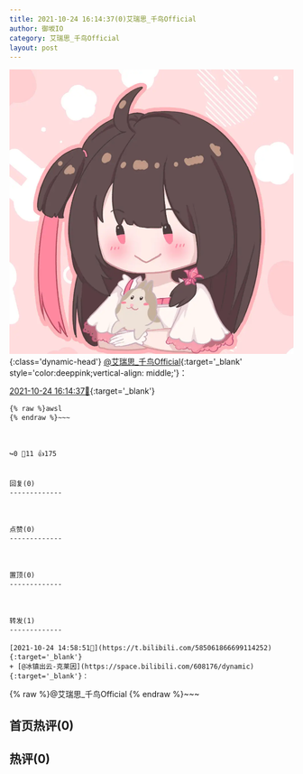 ```yaml
---
title: 2021-10-24 16:14:37(0)艾瑞思_千鸟Official
author: 御坂IO
category: 艾瑞思_千鸟Official
layout: post
---
```


![img](/images/7e08840c56f251de28bdf766b647bd5fe9a5d50a.jpg){:class='dynamic-head'}
[@艾瑞思_千鸟Official](https://space.bilibili.com/1090010845/dynamic){:target='_blank' style='color:deeppink;vertical-align: middle;'}：

[2021-10-24 16:14:37🔗](https://t.bilibili.com/585081391625812655){:target='_blank'}

~~~
{% raw %}awsl
{% endraw %}~~~



↪️0 💬11 👍175


回复(0)
-------------



点赞(0)
-------------



置顶(0)
-------------



转发(1)
-------------

[2021-10-24 14:58:51🔗](https://t.bilibili.com/585061866699114252){:target='_blank'}
+ [@冰镇出云-克莱因](https://space.bilibili.com/608176/dynamic){:target='_blank'}：
~~~
{% raw %}@艾瑞思_千鸟Official
{% endraw %}~~~






首页热评(0)
-------------



热评(0)
-------------



